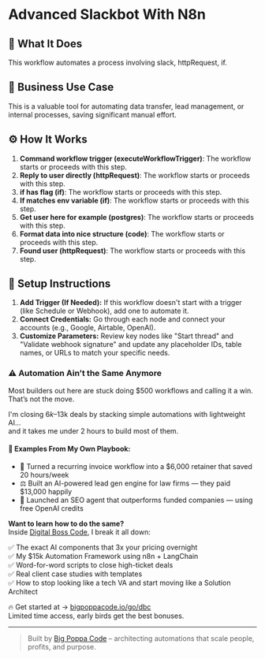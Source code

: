 # Advanced Slackbot With N8n

## 🚀 What It Does
This workflow automates a process involving slack, httpRequest, if.

## 💼 Business Use Case
This is a valuable tool for automating data transfer, lead management, or internal processes, saving significant manual effort.

## ⚙️ How It Works
1. **Command workflow trigger (executeWorkflowTrigger)**: The workflow starts or proceeds with this step.
2. **Reply to user directly (httpRequest)**: The workflow starts or proceeds with this step.
3. **if has flag (if)**: The workflow starts or proceeds with this step.
4. **If matches env variable (if)**: The workflow starts or proceeds with this step.
5. **Get user here for example (postgres)**: The workflow starts or proceeds with this step.
6. **Format data into nice structure (code)**: The workflow starts or proceeds with this step.
7. **Found user (httpRequest)**: The workflow starts or proceeds with this step.

## 🔧 Setup Instructions
1. **Add Trigger (If Needed):** If this workflow doesn't start with a trigger (like Schedule or Webhook), add one to automate it.
2. **Connect Credentials:** Go through each node and connect your accounts (e.g., Google, Airtable, OpenAI).
3. **Customize Parameters:** Review key nodes like "Start thread" and "Validate webhook signature" and update any placeholder IDs, table names, or URLs to match your specific needs.

### ⚠️ Automation Ain’t the Same Anymore

Most builders out here are stuck doing $500 workflows and calling it a win.  
That’s not the move.  

I'm closing $6k–$13k deals by stacking simple automations with lightweight AI...  
and it takes me under 2 hours to build most of them.

#### 🧠 Examples From My Own Playbook:
- 🔁 Turned a recurring invoice workflow into a $6,000 retainer that saved 20 hours/week  
- ⚖️ Built an AI-powered lead gen engine for law firms — they paid $13,000 happily  
- 🚀 Launched an SEO agent that outperforms funded companies — using free OpenAI credits  

**Want to learn how to do the same?**  
Inside [Digital Boss Code](https://bigpoppacode.io/go/dbc), I break it all down:

✅ The exact AI components that 3x your pricing overnight  
✅ My $15k Automation Framework using n8n + LangChain  
✅ Word-for-word scripts to close high-ticket deals  
✅ Real client case studies with templates  
✅ How to stop looking like a tech VA and start moving like a Solution Architect  

🔥 Get started at → [bigpoppacode.io/go/dbc](https://bigpoppacode.io/go/dbc)  
Limited time access, early birds get the best bonuses.

---

> Built by [Big Poppa Code](https://bigpoppacode.io) – architecting automations that scale people, profits, and purpose.
